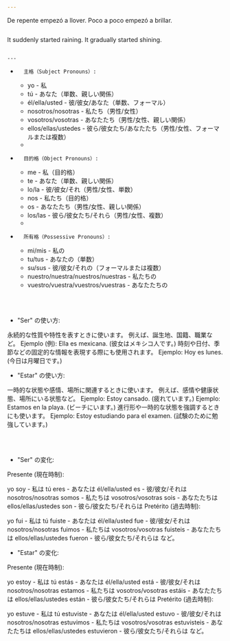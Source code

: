 ```yaml
---

```
De repente empezó a llover.
Poco a poco empezó a brillar.
```

```
It suddenly started raining.
It gradually started shining.
```

---
```



* 		主格（Subject Pronouns）:
    * yo - 私
    * tú - あなた（単数、親しい関係）
    * él/ella/usted - 彼/彼女/あなた（単数、フォーマル）
    * nosotros/nosotras - 私たち（男性/女性）
    * vosotros/vosotras - あなたたち（男性/女性、親しい関係）
    * ellos/ellas/ustedes - 彼ら/彼女たち/あなたたち（男性/女性、フォーマルまたは複数）
    * 
* 		目的格（Object Pronouns）:
    * me - 私（目的格）
    * te - あなた（単数、親しい関係）
    * lo/la - 彼/彼女/それ（男性/女性、単数）
    * nos - 私たち（目的格）
    * os - あなたたち（男性/女性、親しい関係）
    * los/las - 彼ら/彼女たち/それら（男性/女性、複数）
    * 
* 		所有格（Possessive Pronouns）:
    * mi/mis - 私の
    * tu/tus - あなたの（単数）
    * su/sus - 彼/彼女/それの（フォーマルまたは複数）
    * nuestro/nuestra/nuestros/nuestras - 私たちの
    * vuestro/vuestra/vuestros/vuestras - あなたたちの

<br/>
<br/>

* "Ser" の使い方:

永続的な性質や特性を表すときに使います。 例えば、誕生地、国籍、職業など。
Ejemplo (例): Ella es mexicana. (彼女はメキシコ人です。)
時刻や日付、季節などの固定的な情報を表現する際にも使用されます。
Ejemplo: Hoy es lunes. (今日は月曜日です。)


* "Estar" の使い方:

一時的な状態や感情、場所に関連するときに使います。 例えば、感情や健康状態、場所にいる状態など。
Ejemplo: Estoy cansado. (疲れています。)
Ejemplo: Estamos en la playa. (ビーチにいます。)
進行形や一時的な状態を強調するときにも使います。
Ejemplo: Estoy estudiando para el examen. (試験のために勉強しています。)

<br/>
<br/>

* "Ser" の変化:

Presente (現在時制):

yo soy - 私は
tú eres - あなたは
él/ella/usted es - 彼/彼女/それは
nosotros/nosotras somos - 私たちは
vosotros/vosotras sois - あなたたちは
ellos/ellas/ustedes son - 彼ら/彼女たち/それらは
Pretérito (過去時制):

yo fui - 私は
tú fuiste - あなたは
él/ella/usted fue - 彼/彼女/それは
nosotros/nosotras fuimos - 私たちは
vosotros/vosotras fuisteis - あなたたちは
ellos/ellas/ustedes fueron - 彼ら/彼女たち/それらは
など。

* "Estar" の変化:

Presente (現在時制):

yo estoy - 私は
tú estás - あなたは
él/ella/usted está - 彼/彼女/それは
nosotros/nosotras estamos - 私たちは
vosotros/vosotras estáis - あなたたちは
ellos/ellas/ustedes están - 彼ら/彼女たち/それらは
Pretérito (過去時制):

yo estuve - 私は
tú estuviste - あなたは
él/ella/usted estuvo - 彼/彼女/それは
nosotros/nosotras estuvimos - 私たちは
vosotros/vosotras estuvisteis - あなたたちは
ellos/ellas/ustedes estuvieron - 彼ら/彼女たち/それらは
など。
